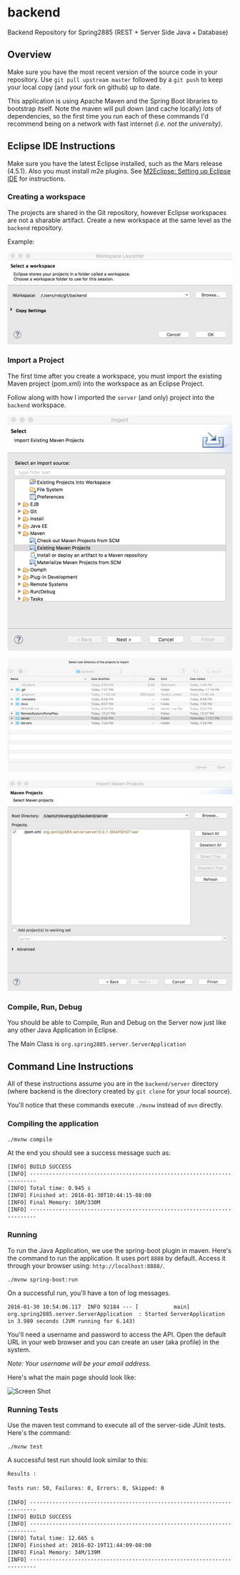 # backend
Backend Repository for Spring2885 (REST + Server Side Java + Database)


## Overview
Make sure you have the most recent version of the source code in your repository.  Use ````git pull upstream master```` followed by a ````git push```` to keep your local copy (and your fork on github) up to date.

This application is using Apache Maven and the Spring Boot libraries to bootstrap itself.  Note the maven will pull down (and cache locally) *lots* of dependencies, so the first time you run each of these commands I'd recommend being on a network with fast internet *(i.e. not the university)*.

## Eclipse IDE Instructions

Make sure you have the latest Eclipse installed, such as the Mars release (4.5.1).  Also you must install m2e plugins.  See [M2Eclipse: Setting up Eclipse IDE](http://www.eclipse.org/m2e/documentation/m2e-extension-development.html) for instructions.

### Creating a workspace

The projects are shared in the Git repository, however Eclipse workspaces are not a sharable artifact.  Create a new workspace at the same level as the ```backend``` repository.

Example:

![Select workspace](./docs/select-workspace.png)

### Import a Project

The first time after you create a workspace, you must import the existing Maven project (pom.xml) into the workspace as an Eclipse Project.

Follow along with how I imported the ```server``` (and only) project into the ````backend```` workspace.

![Import Dialog](./docs/import-dialog.png)

![Select root directory](./docs/root-directory.png)

![Import Project](./docs/import-projects.png)


### Compile, Run, Debug

You should be able to Compile, Run and Debug on the Server now just like any other Java Application in Eclipse.

The Main Class is ```org.spring2885.server.ServerApplication```


## Command Line Instructions

All of these instructions assume you are in the ````backend/server```` directory (where backend is the directory created by ````git clone```` for your local source).

You'll notice that these commands execute ````./mvnw```` instead of ````mvn```` directly.  
 
### Compiling the application
````./mvnw compile````

At the end you should see a success message such as:

````
[INFO] BUILD SUCCESS
[INFO] ------------------------------------------------------------------------
[INFO] Total time: 0.945 s
[INFO] Finished at: 2016-01-30T10:44:15-08:00
[INFO] Final Memory: 16M/330M
[INFO] ------------------------------------------------------------------------

````

### Running 

To run the Java Application, we use the spring-boot plugin in maven. Here's the command to run the application.  It uses port ````8888```` by default.  Access it through your browser using: ````http://localhost:8888/````.

````
./mvnw spring-boot:run
````

On a successful run, you'll have a ton of log messages.
````
2016-01-30 10:54:06.117  INFO 92184 --- [           main] org.spring2885.server.ServerApplication  : Started ServerApplication in 3.989 seconds (JVM running for 6.143)

````

You'll need a username and password to access the API.  Open the default URL in your web browser and you can create an user (aka profile) in the system.

*Note: Your username will be your email address.*


Here's what the main page should look like:

![Screen Shot](./mainpage.png)

### Running Tests

Use the maven test command to execute all of the server-side JUnit tests.  Here's the command:

````
./mvnw test
````

A successful test run should look similar to this:

````
Results :

Tests run: 50, Failures: 0, Errors: 0, Skipped: 0

[INFO] ------------------------------------------------------------------------
[INFO] BUILD SUCCESS
[INFO] ------------------------------------------------------------------------
[INFO] Total time: 12.665 s
[INFO] Finished at: 2016-02-19T11:44:09-08:00
[INFO] Final Memory: 34M/139M
[INFO] ------------------------------------------------------------------------
````
